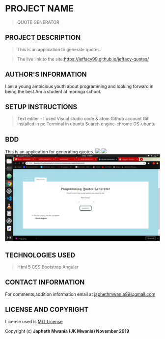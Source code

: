 # PROJECT NAME
>QUOTE GENERATOR

## PROJECT DESCRIPTION
>This is an application to generate quotes.

>The live link to the site;https://jeffacy99.github.io/jeffacy-quotes/


## AUTHOR'S INFORMATION
I am a young ambicious youth about programming and looking forward in being the best.Am a student at moringa school.



## SETUP INSTRUCTIONS
>Text editer - I used Visual studio code & atom
>Github account
>Git installed in pc
>Terminal in ubuntu
>Search engine-chrome
>OS-ubuntu


## BDD
This is an application for generating quotes.
  <img src="images/quote1.png">
  <img src="images/quotes2.png">
  <img src="images/quote3.png">



## TECHNOLOGIES USED
>Html 5
>CSS
>Bootstrap
>Angular


## CONTACT INFORMATION
For comments,addition information email at japhethmwania99@gmail.com

## LICENSE AND COPYRIGHT
License used is <a href="https://choosealicense.com/licenses/mit/">MIT License</a> <br>

Copyright (c) **Japheth Mwania (JK Mwania) November 2019**

